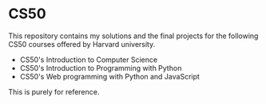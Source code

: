 # CS50
This repository contains my solutions and the final projects for the following CS50 courses offered by Harvard university.
- CS50's Introduction to Computer Science
- CS50's Introduction to Programming with Python
- CS50's Web programming with Python and JavaScript

This is purely for reference.
